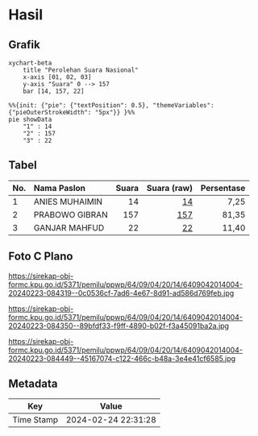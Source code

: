 # Hasil

## Grafik

```mermaid
xychart-beta
    title "Perolehan Suara Nasional"
    x-axis [01, 02, 03]
    y-axis "Suara" 0 --> 157
    bar [14, 157, 22]
```

```mermaid
%%{init: {"pie": {"textPosition": 0.5}, "themeVariables": {"pieOuterStrokeWidth": "5px"}} }%%
pie showData
    "1" : 14
    "2" : 157
    "3" : 22
```

## Tabel

| No. | Nama Paslon    | Suara | Suara (raw) | Persentase |
|:--- |:-------------- | -----:| -----------:| ----------:|
| 1   | ANIES MUHAIMIN | 14    | [14][p-1]   | 7,25       |
| 2   | PRABOWO GIBRAN | 157   | [157][p-2]  | 81,35      |
| 3   | GANJAR MAHFUD  | 22    | [22][p-3]   | 11,40      |


[p-1]: https://github.com/gigit-pemilu/pemilu-2024/blob/main/pilpres/hitung-suara/sub/64-kalimantan-timur/sub/09-penajam-paser-utara/sub/04-sepaku/sub/2014-binuang/sub/004-tps/sub/paslon-1.txt
[p-2]: https://github.com/gigit-pemilu/pemilu-2024/blob/main/pilpres/hitung-suara/sub/64-kalimantan-timur/sub/09-penajam-paser-utara/sub/04-sepaku/sub/2014-binuang/sub/004-tps/sub/paslon-2.txt
[p-3]: https://github.com/gigit-pemilu/pemilu-2024/blob/main/pilpres/hitung-suara/sub/64-kalimantan-timur/sub/09-penajam-paser-utara/sub/04-sepaku/sub/2014-binuang/sub/004-tps/sub/paslon-3.txt

## Foto C Plano

https://sirekap-obj-formc.kpu.go.id/5371/pemilu/ppwp/64/09/04/20/14/6409042014004-20240223-084319--0c0536cf-7ad6-4e67-8d91-ad586d769feb.jpg

https://sirekap-obj-formc.kpu.go.id/5371/pemilu/ppwp/64/09/04/20/14/6409042014004-20240223-084350--89bfdf33-f9ff-4890-b02f-f3a45091ba2a.jpg

https://sirekap-obj-formc.kpu.go.id/5371/pemilu/ppwp/64/09/04/20/14/6409042014004-20240223-084449--45167074-c122-466c-b48a-3e4e41cf6585.jpg


## Metadata

| Key        | Value               |
| ---------- | ------------------- |
| Time Stamp | 2024-02-24 22:31:28 |



